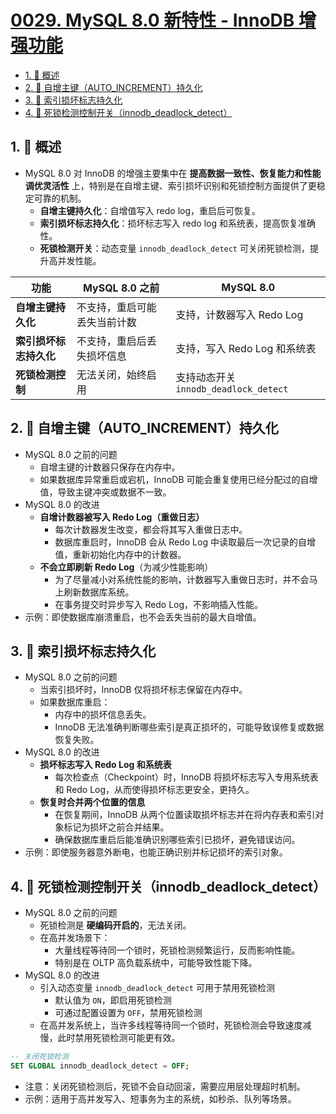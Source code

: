 # [0029. MySQL 8.0 新特性 - InnoDB 增强功能](https://github.com/Tdahuyou/TNotes.mysql/tree/main/notes/0029.%20MySQL%208.0%20%E6%96%B0%E7%89%B9%E6%80%A7%20-%20InnoDB%20%E5%A2%9E%E5%BC%BA%E5%8A%9F%E8%83%BD)

<!-- region:toc -->

- [1. 📝 概述](#1--概述)
- [2. 📒 自增主键（AUTO_INCREMENT）持久化](#2--自增主键auto_increment持久化)
- [3. 📒 索引损坏标志持久化](#3--索引损坏标志持久化)
- [4. 📒 死锁检测控制开关（innodb_deadlock_detect）](#4--死锁检测控制开关innodb_deadlock_detect)

<!-- endregion:toc -->

## 1. 📝 概述

- MySQL 8.0 对 InnoDB 的增强主要集中在 **提高数据一致性、恢复能力和性能调优灵活性** 上，特别是在自增主键、索引损坏识别和死锁控制方面提供了更稳定可靠的机制。
  - **自增主键持久化**：自增值写入 redo log，重启后可恢复。
  - **索引损坏标志持久化**：损坏标志写入 redo log 和系统表，提高恢复准确性。
  - **死锁检测开关**：动态变量 `innodb_deadlock_detect` 可关闭死锁检测，提升高并发性能。

| 功能 | MySQL 8.0 之前 | MySQL 8.0 |
| --- | --- | --- |
| **自增主键持久化** | 不支持，重启可能丢失当前计数 | 支持，计数器写入 Redo Log |
| **索引损坏标志持久化** | 不支持，重启后丢失损坏信息 | 支持，写入 Redo Log 和系统表 |
| **死锁检测控制** | 无法关闭，始终启用 | 支持动态开关 `innodb_deadlock_detect` |

## 2. 📒 自增主键（AUTO_INCREMENT）持久化

- MySQL 8.0 之前的问题
  - 自增主键的计数器只保存在内存中。
  - 如果数据库异常重启或宕机，InnoDB 可能会重复使用已经分配过的自增值，导致主键冲突或数据不一致。
- MySQL 8.0 的改进
  - **自增计数器被写入 Redo Log（重做日志）**
    - 每次计数器发生改变，都会将其写入重做日志中。
    - 数据库重启时，InnoDB 会从 Redo Log 中读取最后一次记录的自增值，重新初始化内存中的计数器。
  - **不会立即刷新 Redo Log**（为减少性能影响）
    - 为了尽量减小对系统性能的影响，计数器写入重做日志时，并不会马上刷新数据库系统。
    - 在事务提交时异步写入 Redo Log，不影响插入性能。
- 示例：即使数据库崩溃重启，也不会丢失当前的最大自增值。

## 3. 📒 索引损坏标志持久化

- MySQL 8.0 之前的问题
  - 当索引损坏时，InnoDB 仅将损坏标志保留在内存中。
  - 如果数据库重启：
    - 内存中的损坏信息丢失。
    - InnoDB 无法准确判断哪些索引是真正损坏的，可能导致误修复或数据恢复失败。
- MySQL 8.0 的改进
  - **损坏标志写入 Redo Log 和系统表**
    - 每次检查点（Checkpoint）时，InnoDB 将损坏标志写入专用系统表和 Redo Log，从而使得损坏标志更安全，更持久。
  - **恢复时合并两个位置的信息**
    - 在恢复期间，InnoDB 从两个位置读取损坏标志并在将内存表和索引对象标记为损坏之前合并结果。
    - 确保数据库重启后能准确识别哪些索引已损坏，避免错误访问。
- 示例：即使服务器意外断电，也能正确识别并标记损坏的索引对象。

## 4. 📒 死锁检测控制开关（innodb_deadlock_detect）

- MySQL 8.0 之前的问题
  - 死锁检测是 **硬编码开启的**，无法关闭。
  - 在高并发场景下：
    - 大量线程等待同一个锁时，死锁检测频繁运行，反而影响性能。
    - 特别是在 OLTP 高负载系统中，可能导致性能下降。
- MySQL 8.0 的改进
  - 引入动态变量 `innodb_deadlock_detect` 可用于禁用死锁检测
    - 默认值为 `ON`，即启用死锁检测
    - 可通过配置设置为 `OFF`，禁用死锁检测
  - 在高并发系统上，当许多线程等待同一个锁时，死锁检测会导致速度减慢，此时禁用死锁检测可能更有效。

```sql
-- 关闭死锁检测
SET GLOBAL innodb_deadlock_detect = OFF;
```

- 注意：关闭死锁检测后，死锁不会自动回滚，需要应用层处理超时机制。
- 示例：适用于高并发写入、短事务为主的系统，如秒杀、队列等场景。
